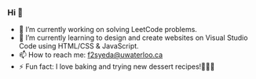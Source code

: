 ### Hi 👋


- 🔭 I’m currently working on solving LeetCode problems.
- 🌱 I’m currently learning to design and create websites on Visual Studio Code using HTML/CSS & JavaScript.
- 📫 How to reach me: f2syeda@uwaterloo.ca
- ⚡ Fun fact: I love baking and trying new dessert recipes!🍪🥮🧁

